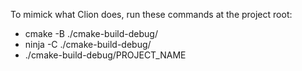 To mimick what Clion does, run these commands at the project root:

- cmake -B ./cmake-build-debug/
- ninja -C ./cmake-build-debug/
- ./cmake-build-debug/PROJECT_NAME
